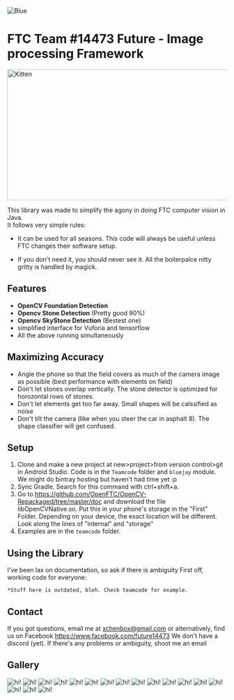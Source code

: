 ![Blue](Gallery/BlueJaylogo.png)
# FTC Team #14473 Future - Image processing Framework

<img src="Gallery/sample.png" alt="Kitten"
	title="A cute kitten" width="550" height="300" />
	
This library was made to simplify the agony in doing FTC computer vision in Java.   
It follows very simple rules:

- It can be used for all seasons. This code will always be useful unless FTC changes their software setup.

- If you don't need it, you should never see it. All the boilerpalce nitty gritty is handled by magick.

## Features

- **OpenCV Foundation Detection**
- **Opencv Stone Detection** (Pretty good 90%)
- **Opencv SkyStone Detection** (Bestest one)
- simplified interface for Vuforia and tensorflow
- All the above running simultaneously

## Maximizing Accuracy
- Angle the phone so that the field covers as much of the camera image as possible (best performance with elements on field)
- Don't let stones overlap vertically. The stone detector is optimized for horozontal rows of stones.
- Don't let elements get too far away. Small shapes will be calssified as noise
- Don't tilt the camera (like when you steer the car in asphalt 8). The shape classifier will get confused.

## Setup
1. Clone and make a new project at new>project>from version control>git in Android Studio. Code is in the `Teamcode` folder and `bluejay` module. We might do bintray hosting but haven't had time yet :p
2. Sync Gradle. Search for this command with ctrl+shift+a.
3. Go to https://github.com/OpenFTC/OpenCV-Repackaged/tree/master/doc and download the file libOpenCVNative.so. Put this in your phone's storage in the "First" Folder. Depending on your device, the exact location will be different. Look along the lines of "internal" and "storage"
4. Examples are in the `teamcode` folder.

## Using the Library
I've been lax on documentation, so ask if there is ambiguity
First off, working code for everyone:

	*Stuff here is outdated, bleh. Check teamcode for example.	
	

## Contact
If you got questions, email me at <xchenbox@gmail.com> or alternatively, find us on Facebook <https://www.facebook.com/future14473>
We don't have a discord (yet). If there's any problems or ambiguity, shoot me an email

## Gallery

![hi!](Gallery/15-ann.JPEG)
![hi!](Gallery/16-ann.JPEG)
![hi!](Gallery/17-ann.JPEG)
![hi!](Gallery/18-ann.JPEG)
![hi!](Gallery/1-ann.JPEG)
![hi!](Gallery/2-ann.JPEG)
![hi!](Gallery/3-ann.JPEG)
![hi!](Gallery/4-ann.JPEG)
![hi!](Gallery/5-ann.JPEG)
![hi!](Gallery/7-ann.JPEG)
![hi!](Gallery/8-ann.JPEG)
![hi!](Gallery/9-ann.JPEG)
![hi!](Gallery/10-ann.JPEG)
![hi!](Gallery/11-ann.JPEG)
![hi!](Gallery/12-ann.JPEG)
![hi!](Gallery/13-ann.JPEG)
![hi!](Gallery/14-ann.JPEG)
